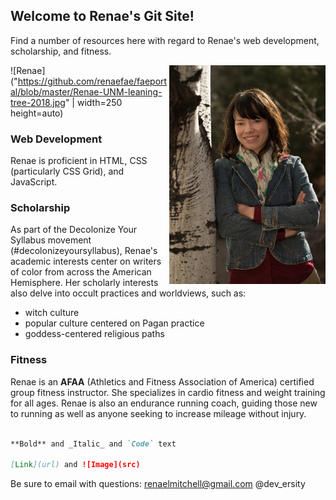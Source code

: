 ## Welcome to Renae's Git Site!

Find a number of resources here with regard to Renae's web development, scholarship, and fitness.  

<img align=right width=250 height=auto src="https://github.com/renaefae/faeportal/blob/master/Renae-UNM-leaning-tree-2018.jpg">

![Renae]("https://github.com/renaefae/faeportal/blob/master/Renae-UNM-leaning-tree-2018.jpg" | width=250 height=auto)

### Web Development 

Renae is proficient in HTML, CSS (particularly CSS Grid), and JavaScript.  

### Scholarship

As part of the Decolonize Your Syllabus movement (#decolonizeyoursyllabus), Renae's academic interests center on writers of color from across the American Hemisphere.  Her scholarly interests also delve into occult practices and worldviews, such as: 

- witch culture 
- popular culture centered on Pagan practice
- goddess-centered religious paths 

### Fitness 

Renae is an **AFAA** (Athletics and Fitness Association of America) certified group fitness instructor.  She specializes in cardio fitness and weight training for all ages.  Renae is also an endurance running coach, guiding those new to running as well as anyone seeking to increase mileage without injury.  



```markdown

**Bold** and _Italic_ and `Code` text 

[Link](url) and ![Image](src)
```

Be sure to email with questions: renaelmitchell@gmail.com
@dev_ersity 
